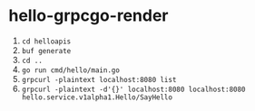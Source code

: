 # hello-grpcgo-render

1. `cd helloapis`
1. `buf generate`
1. `cd ..`
1. `go run cmd/hello/main.go`
1. `grpcurl -plaintext localhost:8080 list`
1. `grpcurl -plaintext -d'{}' localhost:8080 localhost:8080 hello.service.v1alpha1.Hello/SayHello`
